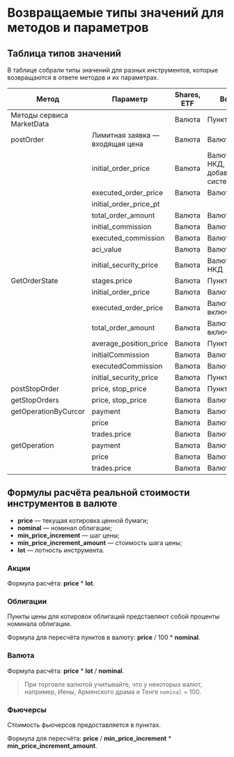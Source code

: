 # Возвращаемые типы значений для методов и параметров

## Таблица типов значений

В таблице собрали типы значений для разных инструментов, которые возвращаются в ответе методов и их параметрах.

| Метод                     | Параметр                        | Shares, ETF | Bonds                                | Futures|
|---------------------------|---------------------------------|-------------|--------------------------------------| ---|
| Методы сервиса MarketData |                                 | Валюта      | Пункты                               | Пункты|
| postOrder                 | Лимитная заявка — входящая цена | Валюта      | Валюта                               | Пункты|
|                           | initial_order_price             | Валюта      | Валюта + НКД, добавляемый системой   | Валюта|
|                           | executed_order_price            | Валюта      | Валюта                               | Валюта|
|                           | initial_order_price_pt          |             |                                      | Пункты|
|                           | total_order_amount              | Валюта      | Валюта                               | Валюта|
|                           | initial_commission              | Валюта      | Валюта                               | Валюта|
|                           | executed_commission             | Валюта      | Валюта                               | Валюта|
|                           | aci_value                       | Валюта      | Валюта                               | Валюта|
|                           | initial_security_price          | Валюта      | Валюта без НКД                  | Валюта|
| GetOrderState             | stages.price                    | Валюта      | Пункты                               | Валюта|
|                           | initial_order_price             | Валюта      | Валюта                               | Валюта|
|                           | executed_order_price            | Валюта      | Валюта, включая НКД                  | Валюта|
|                           | total_order_amount              | Валюта      | Валюта, включая НКД                  | Валюта|
|                           | average_position_price          | Валюта      | Пункты                               | Валюта|
|                           | initialCommission               | Валюта      | Валюта                               | Валюта|
|                           | executedCommission              | Валюта      | Валюта                               | Валюта|
|                           | initial_security_price          | Валюта      | Пункты                               | Валюта|
| postStopOrder             | price, stop_price               | Валюта      | Пункты                               | Пункты|
| getStopOrders             | price, stop_price               | Валюта      | Валюта                               | Пункты|
| getOperationByCurcor      | payment                         | Валюта      | Валюта                               | Валюта|
|                           | price                           | Валюта      | Валюта                               | Пункты|
|                           | trades.price                    | Валюта      | Валюта                               | Пункты|
| getOperation              | payment                         | Валюта      | Валюта                               | Валюта|
|                           | price                           | Валюта      | Валюта                               | Пункты|
|                           | trades.price                    | Валюта      | Валюта                               | Валюта|


## Формулы расчёта реальной стоимости инструментов в валюте

* **price** — текущая котировка ценной бумаги;
* **nominal** — номинал облигации;
* **min_price_increment** — шаг цены;
* **min_price_increment_amount** — стоимость шага цены;
* **lot** — лотность инструмента.


### Акции

Формула расчёта: **price** * **lot**.

### Облигации

Пункты цены для котировок облигаций представляют собой проценты номинала облигации. 

Формула для пересчёта пунктов в валюту: **price** / 100 * **nominal**.

### Валюта

Формула расчёта: **price** * **lot** / **nominal**.

> При торговле валютой учитывайте, что у некоторых валют, например, Иены, Армянского драма и Тенге `nominal` = 100.

### Фьючерсы

Стоимость фьючерсов предоставляется в пунктах.

Формула для пересчёта: **price** / **min_price_increment** * **min_price_increment_amount**.
